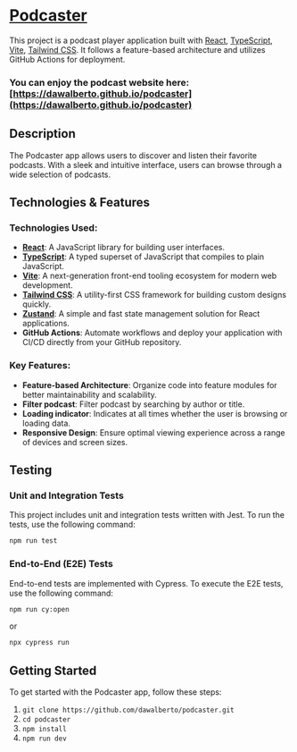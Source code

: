 # [Podcaster](https://dawalberto.github.io/podcaster)

This project is a podcast player application built with [React](https://reactjs.org/), [TypeScript](https://www.typescriptlang.org/), [Vite](https://vitejs.dev/), [Tailwind CSS](https://tailwindcss.com/). It follows a feature-based architecture and utilizes GitHub Actions for deployment.

### You can enjoy the podcast website here: [https://dawalberto.github.io/podcaster](https://dawalberto.github.io/podcaster)

## Description

The Podcaster app allows users to discover and listen their favorite podcasts. With a sleek and intuitive interface, users can browse through a wide selection of podcasts.

## Technologies & Features

### Technologies Used:

-   **[React](https://reactjs.org/)**: A JavaScript library for building user interfaces.
-   **[TypeScript](https://www.typescriptlang.org/)**: A typed superset of JavaScript that compiles to plain JavaScript.
-   **[Vite](https://vitejs.dev/)**: A next-generation front-end tooling ecosystem for modern web development.
-   **[Tailwind CSS](https://tailwindcss.com/)**: A utility-first CSS framework for building custom designs quickly.
-   **[Zustand](https://github.com/pmndrs/zustand)**: A simple and fast state management solution for React applications.
-   **GitHub Actions**: Automate workflows and deploy your application with CI/CD directly from your GitHub repository.

### Key Features:

-   **Feature-based Architecture**: Organize code into feature modules for better maintainability and scalability.
-   **Filter podcast**: Filter podcast by searching by author or title.
-   **Loading indicator**: Indicates at all times whether the user is browsing or loading data.
-   **Responsive Design**: Ensure optimal viewing experience across a range of devices and screen sizes.

## Testing

### Unit and Integration Tests

This project includes unit and integration tests written with Jest. To run the tests, use the following command:

```bash
npm run test
```

### End-to-End (E2E) Tests

End-to-end tests are implemented with Cypress. To execute the E2E tests, use the following command:

```bash
npm run cy:open
```

or

```bash
npx cypress run
```

## Getting Started

To get started with the Podcaster app, follow these steps:

1. `git clone https://github.com/dawalberto/podcaster.git`
2. `cd podcaster`
3. `npm install`
4. `npm run dev`
